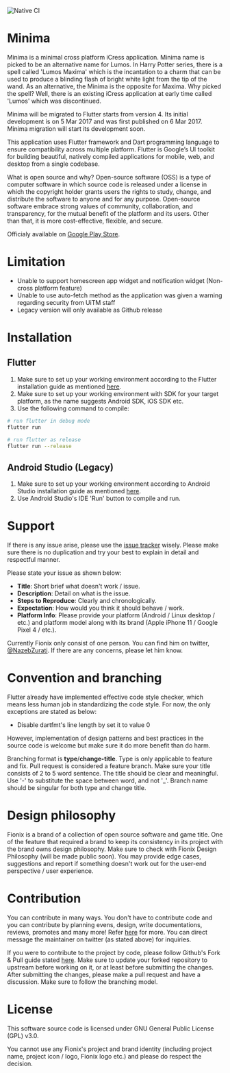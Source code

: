 ![Native CI](https://github.com/fionix-software/minima/workflows/Native%20CI/badge.svg)

# Minima

Minima is a minimal cross platform iCress application. Minima name is picked to be an alternative name for Lumos. In Harry Potter series, there is a spell called 'Lumos Maxima' which is the incantation to a charm that can be used to produce a blinding flash of bright white light from the tip of the wand. As an alternative, the Minima is the opposite for Maxima. Why picked the spell? Well, there is an existing iCress application at early time called 'Lumos' which was discontinued.

Minima will be migrated to Flutter starts from version 4. Its initial development is on 5 Mar 2017 and was first published on 6 Mar 2017. Minima migration will start its development soon.

This application uses Flutter framework and Dart programming language to ensure compatibility across multiple platform. Flutter is Google’s UI toolkit for building beautiful, natively compiled applications for mobile, web, and desktop from a single codebase.

What is open source and why? Open-source software (OSS) is a type of computer software in which source code is released under a license in which the copyright holder grants users the rights to study, change, and distribute the software to anyone and for any purpose. Open-source software embrace strong values of community, collaboration, and transparency, for the mutual benefit of the platform and its users. Other than that, it is more cost-effective, flexible, and secure.

Officialy available on [Google Play Store](https://play.google.com/store/apps/details?id=net.fionix.minima).

# Limitation

- Unable to support homescreen app widget and notification widget (Non-cross platform feature)
- Unable to use auto-fetch method as the application was given a warning regarding security from UiTM staff
- Legacy version will only available as Github release

# Installation

## Flutter

1. Make sure to set up your working environment according to the Flutter installation guide as mentioned [here](https://flutter.dev/docs/get-started/install).
2. Make sure to set up your working environment with SDK for your target platform, as the name suggests Android SDK, iOS SDK etc.
3. Use the following command to compile:

```bash
# run flutter in debug mode
flutter run

# run flutter as release
flutter run --release
```

## Android Studio (Legacy)

1. Make sure to set up your working environment according to Android Studio installation guide as mentioned [here](https://developer.android.com/studio/install).
2. Use Android Studio's IDE 'Run' button to compile and run.

# Support

If there is any issue arise, please use the [issue tracker](https://github.com/fionix-software/minima/issues) wisely. Please make sure there is no duplication and try your best to explain in detail and respectful manner.

Please state your issue as shown below:
- **Title**: Short brief what doesn't work / issue.
- **Description**: Detail on what is the issue.
- **Steps to Reproduce**: Clearly and chronologically.
- **Expectation**: How would you think it should behave / work.
- **Platform Info**: Please provide your platform (Android / Linux desktop / etc.) and platform model along with its brand (Apple iPhone 11 / Google Pixel 4 / etc.).

Currently Fionix only consist of one person. You can find him on twitter, [@NazebZurati](https://twitter.com/NazebZurati). If there are any concerns, please let him know.

# Convention and branching

Flutter already have implemented effective code style checker, which means less human job in standardizing the code style. For now, the only exceptions are stated as below:
- Disable dartfmt's line length by set it to value 0

However, implementation of design patterns and best practices in the source code is welcome but make sure it do more benefit than do harm.

Branching format is **type**/**change-title**. Type is only applicable to feature and fix. Pull request is considered a feature branch. Make sure your title consists of 2 to 5 word sentence. The title should be clear and meaningful. Use '-' to substitute the space between word, and not '\_'. Branch name should be singular for both type and change title.

# Design philosophy

Fionix is a brand of a collection of open source software and game title. One of the feature that required a brand to keep its consistency in its project with the brand owns design philosophy. Make sure to check with Fionix Design Philosophy (will be made public soon). You may provide edge cases, suggestions and report if something doesn't work out for the user-end perspective / user experience.

# Contribution

You can contribute in many ways. You don't have to contribute code and you can contribute by planning evens, design, write documentations, reviews, promotes and many more! Refer [here](https://opensource.guide/how-to-contribute/) for more. You can direct message the maintainer on twitter (as stated above) for inquiries.

If you were to contribute to the project by code, please follow Github's Fork & Pull guide stated [here](https://reflectoring.io/github-fork-and-pull/). Make sure to update your forked repository to upstream before working on it, or at least before submitting the changes. After submitting the changes, please make a pull request and have a discussion. Make sure to follow the branching model.

# License

This software source code is licensed under GNU General Public License (GPL) v3.0. 

You cannot use any Fionix's project and brand identity (including project name, project icon / logo, Fionix logo etc.) and please do respect the decision.
